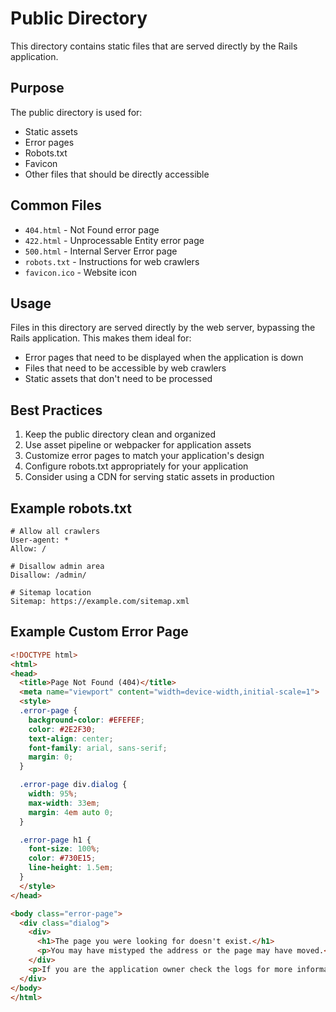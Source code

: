 # Public Directory

This directory contains static files that are served directly by the Rails application.

## Purpose

The public directory is used for:
- Static assets
- Error pages
- Robots.txt
- Favicon
- Other files that should be directly accessible

## Common Files

- `404.html` - Not Found error page
- `422.html` - Unprocessable Entity error page
- `500.html` - Internal Server Error page
- `robots.txt` - Instructions for web crawlers
- `favicon.ico` - Website icon

## Usage

Files in this directory are served directly by the web server, bypassing the Rails application. This makes them ideal for:
- Error pages that need to be displayed when the application is down
- Files that need to be accessible by web crawlers
- Static assets that don't need to be processed

## Best Practices

1. Keep the public directory clean and organized
2. Use asset pipeline or webpacker for application assets
3. Customize error pages to match your application's design
4. Configure robots.txt appropriately for your application
5. Consider using a CDN for serving static assets in production

## Example robots.txt

```
# Allow all crawlers
User-agent: *
Allow: /

# Disallow admin area
Disallow: /admin/

# Sitemap location
Sitemap: https://example.com/sitemap.xml
```

## Example Custom Error Page

```html
<!DOCTYPE html>
<html>
<head>
  <title>Page Not Found (404)</title>
  <meta name="viewport" content="width=device-width,initial-scale=1">
  <style>
  .error-page {
    background-color: #EFEFEF;
    color: #2E2F30;
    text-align: center;
    font-family: arial, sans-serif;
    margin: 0;
  }

  .error-page div.dialog {
    width: 95%;
    max-width: 33em;
    margin: 4em auto 0;
  }

  .error-page h1 {
    font-size: 100%;
    color: #730E15;
    line-height: 1.5em;
  }
  </style>
</head>

<body class="error-page">
  <div class="dialog">
    <div>
      <h1>The page you were looking for doesn't exist.</h1>
      <p>You may have mistyped the address or the page may have moved.</p>
    </div>
    <p>If you are the application owner check the logs for more information.</p>
  </div>
</body>
</html>
```
